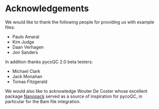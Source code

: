 # Acknowledgements

We would like to thank the following people for providing us with example files:

* Paulo Amaral
* Kim Judge
* Daan Verhagen
* Jon Sanders

In addition thanks pycoQC 2.0 beta testers:

* Michael Clark
* Jack Monahan
* Tomas Fitzgerald

We would also like to acknowledge Wouter De Coster whose excellent package [Nanopack](https://github.com/wdecoster/nanopack) served as a source of inspiration for pycoQC, in particular for the Bam file integration.
